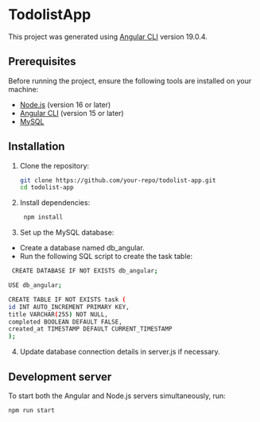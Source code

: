 # TodolistApp

This project was generated using [Angular CLI](https://github.com/angular/angular-cli) version 19.0.4.

## Prerequisites

Before running the project, ensure the following tools are installed on your machine:

- [Node.js](https://nodejs.org/) (version 16 or later)
- [Angular CLI](https://angular.io/cli) (version 15 or later)
- [MySQL](https://www.mysql.com/)

## Installation

1. Clone the repository:
   ```bash
   git clone https://github.com/your-repo/todolist-app.git
   cd todolist-app
   ```
2. Install dependencies:
   ```bash
    npm install
   ```

3. Set up the MySQL database:
  - Create a database named db_angular.
  - Run the following SQL script to create the task table:

   ```bash
    CREATE DATABASE IF NOT EXISTS db_angular;

USE db_angular;

CREATE TABLE IF NOT EXISTS task (
  id INT AUTO_INCREMENT PRIMARY KEY,
  title VARCHAR(255) NOT NULL,
  completed BOOLEAN DEFAULT FALSE,
  created_at TIMESTAMP DEFAULT CURRENT_TIMESTAMP
);

   ```

4. Update database connection details in server.js if necessary.

## Development server

To start both the Angular and Node.js servers simultaneously, run:

```bash
npm run start
```
